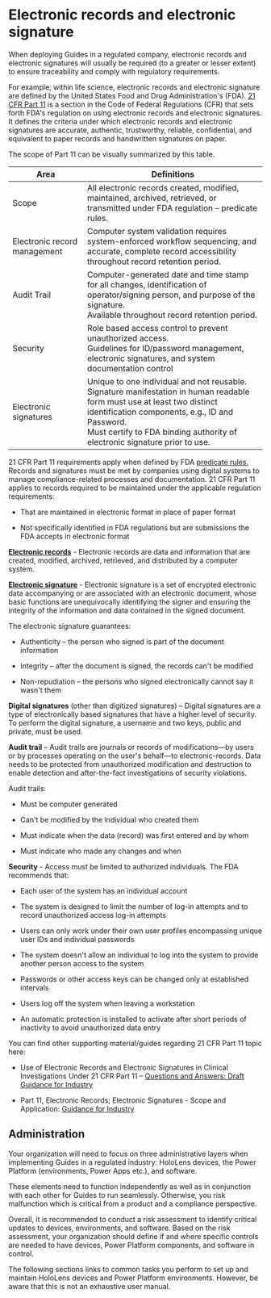 ﻿---
title: 
description: 
ms.date: 03/09/2023
ms.topic: 
ms.service: 
author: 
ms.author: 
manager: 
---

#  Electronic records and electronic signature

When deploying Guides in a regulated company, electronic records and electronic signatures will usually be required (to a greater or lesser extent) to ensure traceability and comply with regulatory requirements.

For example, within life science, electronic records and electronic signature are defined by the United States Food and Drug Administration's (FDA). [21 CFR Part 11](https://www.accessdata.fda.gov/scripts/cdrh/cfdocs/cfcfr/CFRSearch.cfm?CFRPart=11) is a section in the Code of Federal Regulations (CFR) that sets forth FDA's regulation on using electronic records and electronic signatures. It defines the criteria under which electronic records and electronic signatures are accurate, authentic, trustworthy, reliable, confidential, and equivalent to paper records and handwritten signatures on paper.

The scope of Part 11 can be visually summarized by this table.

| **Area** | **Definitions** |
|-------------------------|-------------------------|
| Scope | All electronic records created, modified, maintained, archived, retrieved, or transmitted under FDA regulation – predicate rules. |
| Electronic record management | Computer system validation requires</br>system-enforced workflow sequencing, and</br>accurate, complete record accessibility throughout record retention period. |
| Audit Trail | Computer-generated date and time stamp for all changes, identification of operator/signing person, and purpose of the signature.</br>Available throughout record retention period. |
| Security | Role based access control to prevent unauthorized access.</br>Guidelines for ID/password management, electronic signatures, and system documentation control |
| Electronic signatures | Unique to one individual and not reusable.</br>Signature manifestation in human readable form must use at least two distinct identification components, e.g., ID and Password.</br>Must certify to FDA binding authority of electronic signature prior to use. |


21 CFR Part 11 requirements apply when defined by FDA [predicate rules](https://www.fda.gov/regulatory-information/search-fda-guidance-documents/part-11-electronic-records-electronic-signatures-scope-and-application)<u>.</u> Records and signatures must be met by companies using digital systems to manage compliance-related processes and documentation. 21 CFR Part 11 applies to records required to be maintained under the applicable regulation requirements:

-   That are maintained in electronic format in place of paper format

-   Not specifically identified in FDA regulations but are submissions the FDA accepts in electronic format

[**Electronic records**](https://www.accessdata.fda.gov/scripts/cdrh/cfdocs/cfcfr/CFRSearch.cfm?CFRPart=11&showFR=1&subpartNode=21:1.0.1.1.8.2) - Electronic records are data and information that are created, modified, archived, retrieved, and distributed by a computer system.

[**Electronic signature**](https://www.accessdata.fda.gov/scripts/cdrh/cfdocs/cfcfr/CFRSearch.cfm?CFRPart=11&showFR=1&subpartNode=21:1.0.1.1.8.3) - Electronic signature is a set of encrypted electronic data accompanying or are associated with an electronic document, whose basic functions are unequivocally identifying the signer and ensuring the integrity of the information and data contained in the signed document.

The electronic signature guarantees:

-   Authenticity – the person who signed is part of the document information

-   Integrity – after the document is signed, the records can't be modified

-   Non-repudiation – the persons who signed electronically cannot say it wasn't them

**Digital signatures** (other than digitized signatures) – Digital signatures are a type of electronically based signatures that have a higher level of security. To perform the digital signature, a username and two keys, public and private, must be used.

**Audit trail** – Audit trails are journals or records of modifications—by users or by processes operating on the user's behalf—to electronic-records. Data needs to be protected from unauthorized modification and destruction to enable detection and after-the-fact investigations of security violations.

Audit trails:

-   Must be computer generated

-   Can't be modified by the individual who created them

-   Must indicate when the data (record) was first entered and by whom

-   Must indicate who made any changes and when

**Security** - Access must be limited to authorized individuals. The FDA recommends that:

-   Each user of the system has an individual account

-   The system is designed to limit the number of log-in attempts and to record unauthorized access log-in attempts

-   Users can only work under their own user profiles encompassing unique user IDs and individual passwords

-   The system doesn't allow an individual to log into the system to provide another person access to the system

-   Passwords or other access keys can be changed only at established intervals

-   Users log off the system when leaving a workstation

-   An automatic protection is installed to activate after short periods of inactivity to avoid unauthorized data entry

You can find other supporting material/guides regarding 21 CFR Part 11 topic here:

-   Use of Electronic Records and Electronic Signatures in Clinical Investigations Under 21 CFR Part 11 – [Questions and Answers: Draft Guidance for Industry](https://www.fda.gov/regulatory-information/search-fda-guidance-documents/use-electronic-records-and-electronic-signatures-clinical-investigations-under-21-cfr-part-11)

-   Part 11, Electronic Records; Electronic Signatures - Scope and Application: [Guidance for Industry](https://www.fda.gov/regulatory-information/search-fda-guidance-documents/part-11-electronic-records-electronic-signatures-scope-and-application)

## Administration 

Your organization will need to focus on three administrative layers when implementing Guides in a regulated industry: HoloLens devices, the Power Platform (environments, Power Apps etc.), and software.  
  
These elements need to function independently as well as in conjunction with each other for Guides to run seamlessly. Otherwise, you risk malfunction which is critical from a product and a compliance perspective.

Overall, it is recommended to conduct a risk assessment to identify critical updates to devices, environments, and software. Based on the risk assessment, your organization should define if and where specific controls are needed to have devices, Power Platform components, and software in control.  
  
The following sections links to common tasks you perform to set up and maintain HoloLens devices and Power Platform environments. However, be aware that this is not an exhaustive user manual.



